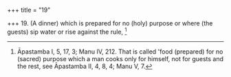 +++
title = "19"

+++
19. (A dinner) which is prepared for no (holy) purpose or where (the guests) sip water or rise against the rule, [^18] 


[^18]:  Āpastamba I, 5, 17, 3; Manu IV, 212. That is called 'food (prepared) for no (sacred) purpose which a man cooks only for himself, not for guests and the rest, see Āpastamba II, 4, 8, 4; Manu V, 7.
